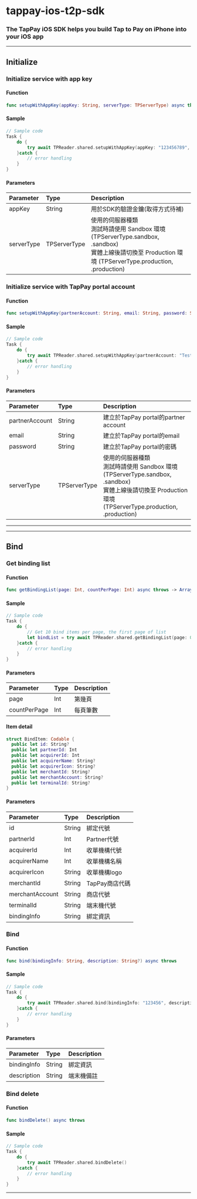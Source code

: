 # tappay-ios-t2p-sdk

### The TapPay iOS SDK helps you build Tap to Pay on iPhone into your iOS app

---
  ## Initialize
  ### Initialize service with app key
  #### Function
  ```swift
  func setupWithAppKey(appKey: String, serverType: TPServerType) async throws
  ```
  #### Sample
  ```swift
  // Sample code
  Task {
      do {
          try await TPReader.shared.setupWithAppKey(appKey: "123456789", serverType: .production)
      }catch {
          // error handling
      }
  }
  ```
  #### Parameters
  |  Parameter   | Type  |  Description   | 
  |  :----  | :----  | :---- |
  | appKey  | String | 用於SDK的驗證金鑰(取得方式待補) |
  | serverType  | TPServerType | 使用的伺服器種類<br>測試時請使用 Sandbox 環境 (TPServerType.sandbox, .sandbox)<br>實體上線後請切換至 Production 環境 (TPServerType.production, .production) |

  ### Initialize service with TapPay portal account
  #### Function
  ```swift
  func setupWithAppKey(partnerAccount: String, email: String, password: String, serverType: TPServerType) async throws
  ```
  #### Sample
  ```swift
  // Sample code
  Task {
      do {
          try await TPReader.shared.setupWithAppKey(partnerAccount: "Test", email: "Test@test.com", password: "Test", serverType: .production)
      }catch {
          // error handling
      }
  }
  ```
  #### Parameters
  |  Parameter   | Type  |  Description   | 
  |  :----  | :----  | :---- |
  | partnerAccount  | String | 建立於TapPay portal的partner account |
  | email  | String | 建立於TapPay portal的email |
  | password  | String | 建立於TapPay portal的密碼 |
  | serverType  | TPServerType | 使用的伺服器種類<br>測試時請使用 Sandbox 環境 (TPServerType.sandbox, .sandbox)<br>實體上線後請切換至 Production 環境 (TPServerType.production, .production) |
  ---

  ---
  ## Bind
  ### Get binding list
  #### Function
  ```swift
  func getBindingList(page: Int, countPerPage: Int) async throws -> Array<BindItem>
  ```
  #### Sample
  ```swift
  // Sample code
  Task {
      do {
          // Get 10 bind items per page, the first page of list
          let bindList = try await TPReader.shared.getBindingList(page: 0, countPerPage: 10)
      }catch {
          // error handling
      }
  }
  ```
  #### Parameters
  |  Parameter   | Type  |  Description   | 
  |  :----  | :----  | :---- |
  | page  | Int | 第幾頁 |
  | countPerPage  | Int | 每頁筆數 |

  #### Item detail
  ```swift
  struct BindItem: Codable {
    public let id: String?
    public let partnerId: Int
    public let acquirerId: Int
    public let acquirerName: String?
    public let acquirerIcon: String?
    public let merchantId: String?
    public let merchantAccount: String?
    public let terminalId: String?
  }
  ```
  #### Parameters
  |  Parameter   | Type  |  Description   | 
  |  :----  | :----  | :---- |
  | id  | String | 綁定代號 |
  | partnerId  | Int | Partner代號 |
  | acquirerId  | Int | 收單機構代號 |
  | acquirerName  | Int | 收單機構名稱 |
  | acquirerIcon  | String | 收單機構logo |
  | merchantId  | String | TapPay商店代碼 |
  | merchantAccount  | String | 商店代號 |
  | terminalId  | String | 端末機代號 |
  | bindingInfo  | String | 綁定資訊 |

  ### Bind
  #### Function
  ```swift
  func bind(bindingInfo: String, description: String?) async throws
  ```
  #### Sample
  ```swift
  // Sample code
  Task {
      do {
          try await TPReader.shared.bind(bindingInfo: "123456", description: "123456")
      }catch {
          // error handling
      }
  }
  ```
  #### Parameters
  |  Parameter   | Type  |  Description   | 
  |  :----  | :----  | :---- |
  | bindingInfo  | String | 綁定資訊 |
  | description  | String | 端末機備註 |

  ### Bind delete
  #### Function
  ```swift
  func bindDelete() async throws
  ```
  #### Sample
  ```swift
  // Sample code
  Task {
      do {
          try await TPReader.shared.bindDelete()
      }catch {
          // error handling
      }
  }
  ```
  ---
